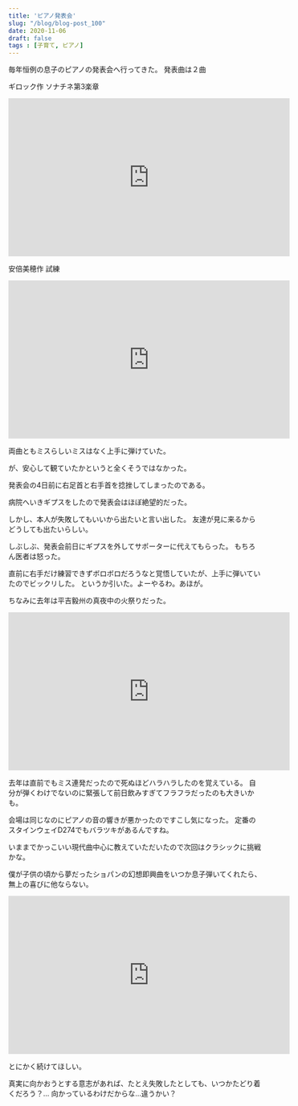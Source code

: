 ```yaml
---
title: 'ピアノ発表会'
slug: "/blog/blog-post_100"
date: 2020-11-06
draft: false
tags : [子育て, ピアノ]
---
```


毎年恒例の息子のピアノの発表会へ行ってきた。
発表曲は２曲

ギロック作 ソナチネ第3楽章
<iframe width="560" height="315" src="https://www.youtube.com/embed/xe25yWQZJzE" frameborder="0" allow="accelerometer; autoplay; clipboard-write; encrypted-media; gyroscope; picture-in-picture" allowfullscreen></iframe>


安倍美穂作 試練
<iframe width="560" height="315" src="https://www.youtube.com/embed/gAsUsa51rZQ" frameborder="0" allow="accelerometer; autoplay; clipboard-write; encrypted-media; gyroscope; picture-in-picture" allowfullscreen></iframe>

両曲ともミスらしいミスはなく上手に弾けていた。

が、安心して観ていたかというと全くそうではなかった。

発表会の4日前に右足首と右手首を捻挫してしまったのである。

病院へいきギプスをしたので発表会はほぼ絶望的だった。

しかし、本人が失敗してもいいから出たいと言い出した。
友達が見に来るからどうしても出たいらしい。


しぶしぶ、発表会前日にギプスを外してサポーターに代えてもらった。
もちろん医者は怒った。

直前に右手だけ練習できずボロボロだろうなと覚悟していたが、上手に弾いていたのでビックリした。
というか引いた。よーやるわ。あほが。


ちなみに去年は平吉毅州の真夜中の火祭りだった。


<iframe width="560" height="315" src="https://www.youtube.com/embed/icyEA79sB-s" frameborder="0" allow="accelerometer; autoplay; clipboard-write; encrypted-media; gyroscope; picture-in-picture" allowfullscreen></iframe>
  

去年は直前でもミス連発だったので死ぬほどハラハラしたのを覚えている。
自分が弾くわけでないのに緊張して前日飲みすぎてフラフラだったのも大きいかも。

会場は同じなのにピアノの音の響きが悪かったのですこし気になった。
定番のスタインウェイD274でもバラツキがあるんですね。

いままでかっこいい現代曲中心に教えていただいたので次回はクラシックに挑戦かな。


僕が子供の頃から夢だったショパンの幻想即興曲をいつか息子弾いてくれたら、無上の喜びに他ならない。
<iframe width="560" height="315" src="https://www.youtube.com/embed/OPUvMiksPoo" frameborder="0" allow="accelerometer; autoplay; clipboard-write; encrypted-media; gyroscope; picture-in-picture" allowfullscreen></iframe>

とにかく続けてほしい。

真実に向かおうとする意志があれば、たとえ失敗したとしても、いつかたどり着くだろう？...
向かっているわけだからな...違うかい？